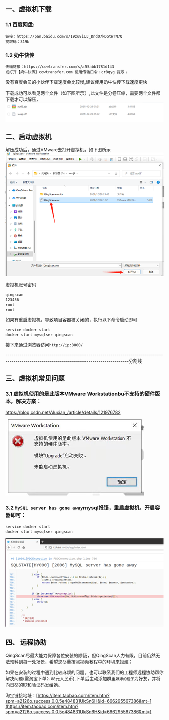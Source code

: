 ##  一、虚拟机下载


### 1.1 百度网盘:
```
链接：https://pan.baidu.com/s/19zu8iUJ_DndO7kDGtWrN7Q 
提取码：319b 
```

### 1.2 奶牛快传
```
传输链接：https://cowtransfer.com/s/a55abb1781d143 
或打开【奶牛快传】cowtransfer.com 使用传输口令：cr8qyg 提取；
```
没有百度会员的小伙伴下载速度会比较慢,建议使用奶牛快传下载速度更快

下载成功可以看见两个文件（如下图所示）,此文件是分卷压缩，需要两个文件都下载才可以解压，
![](images/screenshot_1640705929070.png)

## 二、启动虚拟机
解压成功后，通过VMware去打开虚拟机，如下图所示
![](images/screenshot_1640706412736.png)

虚拟机账号密码
```
qingscan
123456
root
root
```
如果有重启虚拟机，导致项目容器被关闭的，执行以下命令启动即可
```
service docker start
docker start mysqlser qingscan
```
接下来通过浏览器访问`http://ip:8000/`


-------------------------------------------------------------------------------------------------------------------------------------------分割线
## 三、虚拟机常见问题

### 3.1 虚拟机使用的是此版本VMware Workstationbu不支持的硬件版本，解决方案：
https://blog.csdn.net/Aluxian_/article/details/121976782


![](images/screenshot_1640706854266.png)



### 3.2 `MySQL server has gone away`mysql报错，重启虚拟机，开启容器即可：
```
service docker start
docker start mysqlser qingscan
```

![](images/screenshot_1640707659262.png)

## 四、 远程协助

QingScan尽最大能力保障各位安装的顺畅，但QingScan人力有限，目前仍然无法预料到每一处场景，希望您尽量按照视频教程中的环境来搭建；

如果在安装的过程中遇到比较麻烦的问题，也可以联系我们的工程师远程协助帮你解决问题(需淘宝下单`2.88`元人民币),下单后主动添加群里`婷婷的橙子`为好友，并将向日葵的ID和验证码发给她。

淘宝链接地址：[https://item.taobao.com/item.htm?spm=a2126o.success.0.0.5e484831UkSn6H&id=666295567386&mt=](https://item.taobao.com/item.htm?spm=a2126o.success.0.0.5e484831UkSn6H&id=666295567386&mt=)


